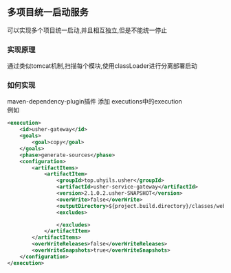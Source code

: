 ## 多项目统一启动服务
可以实现多个项目统一启动,并且相互独立,但是不能统一停止

### 实现原理
通过类似tomcat机制,扫描每个模块,使用classLoader进行分离部署启动

### 如何实现

maven-dependency-plugin插件 添加 executions中的execution  
例如
```xml
<execution>
    <id>usher-gateway</id>
    <goals>
        <goal>copy</goal>
    </goals>
    <phase>generate-sources</phase>
    <configuration>
        <artifactItems>
            <artifactItem>
                <groupId>top.uhyils.usher</groupId>
                <artifactId>usher-service-gateway</artifactId>
                <version>2.1.0.2.usher-SNAPSHOT</version>
                <overWrite>false</overWrite>
                <outputDirectory>${project.build.directory}/classes/webapp/usher-service-gateway</outputDirectory>
                <excludes>

                </excludes>
            </artifactItem>
        </artifactItems>
        <overWriteReleases>false</overWriteReleases>
        <overWriteSnapshots>true</overWriteSnapshots>
    </configuration>
</execution>
```
